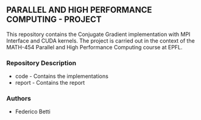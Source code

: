 ## PARALLEL AND HIGH PERFORMANCE COMPUTING - PROJECT

This repository contains the Conjugate Gradient
implementation with MPI Interface and CUDA kernels. The project is carried out in the context of the
MATH-454 Parallel and High Performance Computing course at EPFL.

### Repository Description
* code - Contains the implementations
* report - Contains the report

### Authors
- Federico Betti
